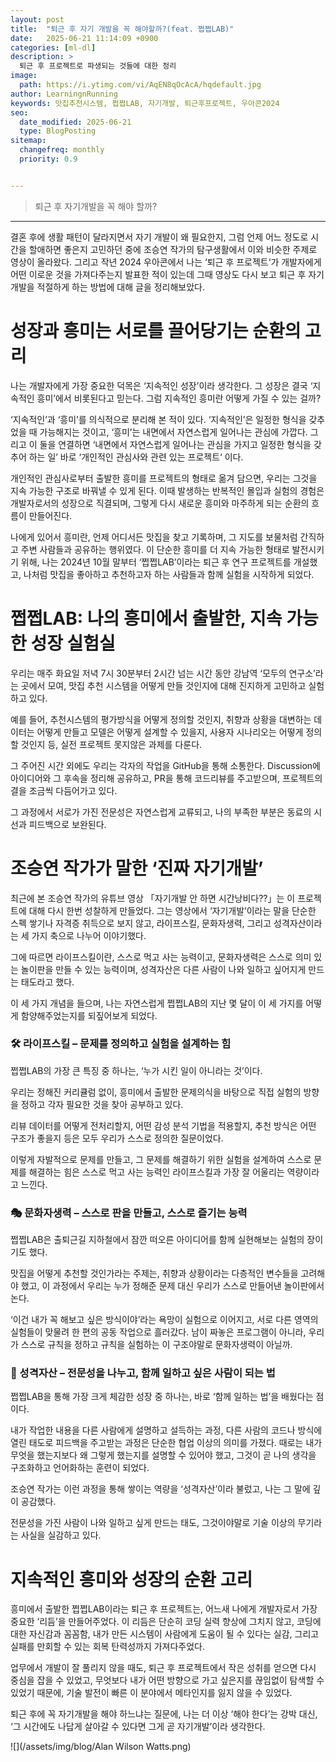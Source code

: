 ```yaml
---
layout: post
title:  "퇴근 후 자기 개발을 꼭 해야할까?(feat. 쩝쩝LAB)"
date:   2025-06-21 11:14:09 +0900
categories: [ml-dl]
description: >
  퇴근 후 프로젝트로 파생되는 것들에 대한 정리
image: 
  path: https://i.ytimg.com/vi/AqEN8qOcAcA/hqdefault.jpg
author: LearningnRunning
keywords: 맛집추천시스템, 쩝쩝LAB, 자기개발, 퇴근후프로젝트, 우아콘2024
seo:
  date_modified: 2025-06-21
  type: BlogPosting
sitemap:
  changefreq: monthly
  priority: 0.9


---
```



> 퇴근 후 자기개발을 꼭 해야 할까?

---

결혼 후에 생활 패턴이 달라지면서 자기 개발이 왜 필요한지, 그럼 언제 어느 정도로 시간을 할애하면 좋은지 고민하던 중에 조승연 작가의 탐구생활에서 이와 비슷한 주제로 영상이 올라왔다. 그리고 작년 2024 우아콘에서 나는 ‘퇴근 후 프로젝트‘가 개발자에게 어떤 이로운 것을 가져다주는지 발표한 적이 있는데  그때 영상도 다시 보고 퇴근 후 자기 개발을 적절하게 하는 방법에 대해 글을 정리해보았다.

# **성장과 흥미는 서로를 끌어당기는 순환의 고리**

나는 개발자에게 가장 중요한 덕목은 ‘지속적인 성장’이라 생각한다. 그 성장은 결국 ‘지속적인 흥미’에서 비롯된다고 믿는다. 그럼 지속적인 흥미란 어떻게 가질 수 있는 걸까?

‘지속적인’과 ‘흥미’를 의식적으로 분리해 본 적이 있다. ‘지속적인’은 일정한 형식을 갖추었을 때 가능해지는 것이고, ‘흥미’는 내면에서 자연스럽게 일어나는 관심에 가깝다. 그리고 이 둘을 연결하면 ‘내면에서 자연스럽게 일어나는 관심을 가지고 일정한 형식을 갖추어 하는 일’  바로 ‘개인적인 관심사와 관련 있는 프로젝트‘ 이다.

개인적인 관심사로부터 출발한 흥미를 프로젝트의 형태로 옮겨 담으면, 우리는 그것을 지속 가능한 구조로 바꿔낼 수 있게 된다. 이때 발생하는 반복적인 몰입과 실험의 경험은 개발자로서의 성장으로 직결되며, 그렇게 다시 새로운 흥미와 마주하게 되는 순환의 흐름이 만들어진다.

나에게 있어서 흥미란, 언제 어디서든 맛집을 찾고 기록하며, 그 지도를 보물처럼 간직하고 주변 사람들과 공유하는 행위였다. 이 단순한 흥미를 더 지속 가능한 형태로 발전시키기 위해, 나는 2024년 10월 말부터 ‘쩝쩝LAB’이라는 퇴근 후 연구 프로젝트를 개설했고, 나처럼 맛집을 좋아하고 추천하고자 하는 사람들과 함께 실험을 시작하게 되었다.

# **쩝쩝LAB: 나의 흥미에서 출발한, 지속 가능한 성장 실험실**

우리는 매주 화요일 저녁 7시 30분부터 2시간 넘는 시간 동안 강남역 ‘모두의 연구소’라는 곳에서 모여, 맛집 추천 시스템을 어떻게 만들 것인지에 대해 진지하게 고민하고 실험하고 있다.

예를 들어, 추천시스템의 평가방식을 어떻게 정의할 것인지, 취향과 상황을 대변하는 데이터는 어떻게 만들고 모델은 어떻게 설계할 수 있을지, 사용자 시나리오는 어떻게 정의할 것인지 등, 실전 프로젝트 못지않은 과제를 다룬다.

그 주어진 시간 외에도 우리는 각자의 작업을 GitHub을 통해 소통한다. Discussion에 아이디어와 그 후속을 정리해 공유하고, PR을 통해 코드리뷰를 주고받으며, 프로젝트의 결을 조금씩 다듬어가고 있다.

그 과정에서 서로가 가진 전문성은 자연스럽게 교류되고, 나의 부족한 부분은 동료의 시선과 피드백으로 보완된다.

# **조승연 작가가 말한 ‘진짜 자기개발’**

최근에 본 조승연 작가의 유튜브 영상 「자기개발 안 하면 시간낭비다??」는 이 프로젝트에 대해 다시 한번 성찰하게 만들었다. 그는 영상에서 ‘자기개발’이라는 말을 단순한 스펙 쌓기나 자격증 취득으로 보지 않고, 라이프스킬, 문화자생력, 그리고 성격자산이라는 세 가지 축으로 나누어 이야기했다.

그에 따르면 라이프스킬이란, 스스로 먹고 사는 능력이고, 문화자생력은 스스로 의미 있는 놀이판을 만들 수 있는 능력이며, 성격자산은 다른 사람이 나와 일하고 싶어지게 만드는 태도라고 했다.

이 세 가지 개념을 들으며, 나는 자연스럽게 쩝쩝LAB의 지난 몇 달이 이 세 가지를 어떻게 함양해주었는지를 되짚어보게 되었다.

### **🛠 라이프스킬 – 문제를 정의하고 실험을 설계하는 힘**

쩝쩝LAB의 가장 큰 특징 중 하나는, ‘누가 시킨 일이 아니라는 것’이다.

우리는 정해진 커리큘럼 없이, 흥미에서 출발한 문제의식을 바탕으로 직접 실험의 방향을 정하고 각자 필요한 것을 찾아 공부하고 있다.

리뷰 데이터를 어떻게 전처리할지, 어떤 감성 분석 기법을 적용할지, 추천 방식은 어떤 구조가 좋을지 등은 모두 우리가 스스로 정의한 질문이었다.

이렇게 자발적으로 문제를 만들고, 그 문제를 해결하기 위한 실험을 설계하여 스스로 문제를 해결하는 힘은 스스로 먹고 사는 능력인 라이프스킬과 가장 잘 어울리는 역량이라고 느낀다.

### **🎭 문화자생력 – 스스로 판을 만들고, 스스로 즐기는 능력**

쩝쩝LAB은 출퇴근길 지하철에서 잠깐 떠오른 아이디어를 함께 실현해보는 실험의 장이기도 했다.

맛집을 어떻게 추천할 것인가라는 주제는, 취향과 상황이라는 다층적인 변수들을 고려해야 했고, 이 과정에서 우리는 누가 정해준 문제 대신 우리가 스스로 만들어낸 놀이판에서 논다.

‘이건 내가 꼭 해보고 싶은 방식이야’라는 욕망이 실험으로 이어지고, 서로 다른 영역의 실험들이 맞물려 한 편의 공동 작업으로 흘러갔다. 남이 짜놓은 프로그램이 아니라, 우리가 스스로 규칙을 정하고 규칙을 실험하는 이 구조야말로 문화자생력이 아닐까.

### **💬 성격자산 – 전문성을 나누고, 함께 일하고 싶은 사람이 되는 법**

쩝쩝LAB을 통해 가장 크게 체감한 성장 중 하나는, 바로 ‘함께 일하는 법’을 배웠다는 점이다.

내가 작업한 내용을 다른 사람에게 설명하고 설득하는 과정, 다른 사람의 코드나 방식에 열린 태도로 피드백을 주고받는 과정은 단순한 협업 이상의 의미를 가졌다. 때로는 내가 무엇을 했는지보다 왜 그렇게 했는지를 설명할 수 있어야 했고, 그것이 곧 나의 생각을 구조화하고 언어화하는 훈련이 되었다.

조승연 작가는 이런 과정을 통해 쌓이는 역량을 ‘성격자산’이라 불렀고, 나는 그 말에 깊이 공감했다.

전문성을 가진 사람이 나와 일하고 싶게 만드는 태도, 그것이야말로 기술 이상의 무기라는 사실을 실감하고 있다.

# **지속적인 흥미와 성장의 순환 고리**

흥미에서 출발한 쩝쩝LAB이라는 퇴근 후 프로젝트는, 어느새 나에게 개발자로서 가장 중요한 ‘리듬’을 만들어주었다. 이 리듬은 단순히 코딩 실력 향상에 그치지 않고, 코딩에 대한 자신감과 꼼꼼함, 내가 만든 시스템이 사람에게 도움이 될 수 있다는 실감, 그리고 실패를 만회할 수 있는 회복 탄력성까지 가져다주었다.

업무에서 개발이 잘 풀리지 않을 때도, 퇴근 후 프로젝트에서 작은 성취를 얻으면 다시 중심을 잡을 수 있었고, 무엇보다 내가 어떤 방향으로 가고 싶은지를 끊임없이 탐색할 수 있었기 때문에, 기술 발전이 빠른 이 분야에서 메타인지를 잃지 않을 수 있었다.

퇴근 후에 꼭 자기개발을 해야 하느냐는 질문에, 나는 더 이상 ‘해야 한다’는 강박 대신, ‘그 시간에도 나답게 살아갈 수 있다면 그게 곧 자기개발’이라 생각한다.

![](/assets/img/blog/Alan Wilson Watts.png)

[jekyll-docs]: https://jekyllrb.com/docs/home
[jekyll-gh]:   https://github.com/jekyll/jekyll
[jekyll-talk]: https://talk.jekyllrb.com/